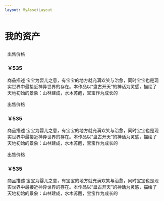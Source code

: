 ```yaml
---
layout: MyAssetLayout
---
```


# 我的资产

<box header>

</box>

<box>
<vs-row>
    <vs-col :key="index" v-for="col,index in 3" vs-type="flex" vs-justify="center" vs-align="center" vs-w="4">
      <div style="padding:.5rem;">
      <vs-card>
        <div slot="header">
          出售价格
          <h3>
            ￥535
          </h3>
        </div>
        <div slot="media" class="recommand-card">
          <img :src="$withBase('/2accc02e3c484286875f49be72be2e9b.png')">
        </div>
        <div>
          商品描述
          <span>宝宝为婴儿之意，有宝宝的地方就充满欢笑与治愈，同时宝宝也是现实世界中最接近神异世界的存在。本作品以“盘古开天”的神话为灵感，描绘了天地初始的景象：山林建成，水木苏醒，宝宝作为成长的</span>
        </div>
      </vs-card>
      </div>
    </vs-col>
    <vs-col :key="index" v-for="col,index in 3" vs-type="flex" vs-justify="center" vs-align="center" vs-w="4">
      <div style="padding:.5rem;">
      <vs-card>
        <div slot="header">
          出售价格
          <h3>
            ￥535
          </h3>
        </div>
        <div slot="media" class="recommand-card">
          <img :src="$withBase('/2accc02e3c484286875f49be72be2e9b.png')">
        </div>
        <div>
          商品描述
          <span>宝宝为婴儿之意，有宝宝的地方就充满欢笑与治愈，同时宝宝也是现实世界中最接近神异世界的存在。本作品以“盘古开天”的神话为灵感，描绘了天地初始的景象：山林建成，水木苏醒，宝宝作为成长的</span>
        </div>
      </vs-card>
      </div>
    </vs-col>
    <vs-col :key="index" v-for="col,index in 3" vs-type="flex" vs-justify="center" vs-align="center" vs-w="4">
      <div style="padding:.5rem;">
        <vs-card>
          <div slot="header">
            出售价格
            <h3>
              ￥535
            </h3>
          </div>
          <div slot="media" class="recommand-card">
            <img :src="$withBase('/2accc02e3c484286875f49be72be2e9b.png')">
          </div>
          <div>
            商品描述
            <span>宝宝为婴儿之意，有宝宝的地方就充满欢笑与治愈，同时宝宝也是现实世界中最接近神异世界的存在。本作品以“盘古开天”的神话为灵感，描绘了天地初始的景象：山林建成，水木苏醒，宝宝作为成长的</span>
          </div>
        </vs-card>
      </div>
    </vs-col>
  </vs-row>
  <div class="center">
    <vs-pagination v-model="page" :length="20" />
  </div>
</box>
